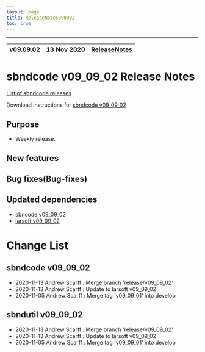 ```yaml
---
layout: page
title: ReleaseNotes090902
toc: true
---
```


-----------------------------------------------------------------------------
| v09.09.02 | 13 Nov 2020 | [ReleaseNotes](ReleaseNotes090902.html) |
| --- | --- | --- |



sbndcode v09_09_02 Release Notes
=======================================================================================

[List of sbndcode releases](List_of_SBND_code_releases.html)

Download instructions for [sbndcode v09_09_02](http://scisoft.fnal.gov/scisoft/bundles/sbnd/v09_09_02/sbndcode-v09_09_02.html)

Purpose
---------------------------------------------------

* Weekly release.

New features
---------------------------------------------------

Bug fixes(Bug-fixes)
---------------------------------------------------

Updated dependencies
---------------------------------------------------

* sbncode v09_09_02
* [larsoft v09_09_02](https://cdcvs.fnal.gov/redmine/projects/larsoft/wiki/ReleaseNotes090902)

Change List
==========================================

sbndcode v09_09_02
---------------------------------------------------

* 2020-11-13  Andrew Scarff : Merge branch 'release/v09_09_02'
* 2020-11-13  Andrew Scarff : Update to larsoft v09_09_02
* 2020-11-05  Andrew Scarff : Merge tag 'v09_09_01' into develop

sbndutil v09_09_02
---------------------------------------------------

* 2020-11-13  Andrew Scarff : Merge branch 'release/v09_09_02'
* 2020-11-13  Andrew Scarff : Update to larsoft v09_09_02
* 2020-11-05  Andrew Scarff : Merge tag 'v09_09_01' into develop
